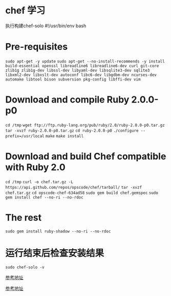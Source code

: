 chef 学习
====================
执行构建chef-solo
#!/usr/bin/env bash

# Pre-requisites
`sudo apt-get -y update`
`sudo apt-get --no-install-recommends -y install build-essential openssl libreadline6 libreadline6-dev curl git-core zlib1g zlib1g-dev libssl-dev libyaml-dev libsqlite3-dev sqlite3 libxml2-dev libxslt-dev autoconf libc6-dev libgdbm-dev ncurses-dev automake libtool bison subversion pkg-config libffi-dev vim`

# Download and compile Ruby 2.0.0-p0
`cd /tmp`
`wget ftp://ftp.ruby-lang.org/pub/ruby/2.0/ruby-2.0.0-p0.tar.gz`
`tar -xvzf ruby-2.0.0-p0.tar.gz`
`cd ruby-2.0.0-p0`
`./configure --prefix=/usr/local`
`make`
`make install`

# Download and build Chef compatible with Ruby 2.0
`cd /tmp`
`curl -o chef.tar.gz -L https://api.github.com/repos/opscode/chef/tarball/`
`tar -xvzf chef.tar.gz`
`cd opscode-chef-634ad58`
`sudo gem build chef.gemspec`
`sudo gem install chef --no-ri --no-rdoc` 

# The rest
`sudo gem install ruby-shadow --no-ri --no-rdoc`

# 运行结束后检查安装结果
`sudo chef-solo -v`


[参考地址](https://gist.github.com/gogojimmy/5523985/raw/b9d777bc380ee791c2f4534e9261b4b99289ed9f/bootstrap-chef-solo.sh)

[参考地址](http://gogojimmy.net/2013/06/01/Chef-Solo-Basic-with-Vagrant/)